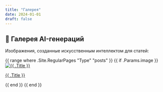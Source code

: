 ```yaml
---
title: "Галерея"
date: 2024-01-01
draft: false
---
```


## 🎨 Галерея AI-генераций

Изображения, созданные искусственным интеллектом для статей:

<div class="gallery">
{{ range where .Site.RegularPages "Type" "posts" }}
    {{ if .Params.image }}
    <div class="gallery-item">
        <a href="{{ .Permalink }}">
            <img src="{{ .Params.image }}" alt="{{ .Title }}">
            <p>{{ .Title }}</p>
        </a>
    </div>
    {{ end }}
{{ end }}
</div>
